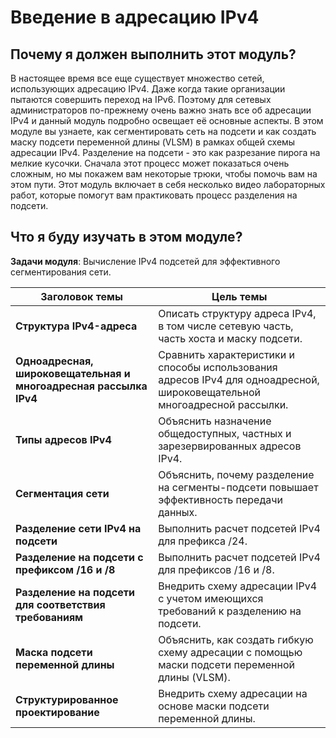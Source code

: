 # Введение в адресацию IPv4

<!-- 11.0.1 -->
##  Почему я должен выполнить этот модуль?

В настоящее время все еще существует множество сетей, использующих адресацию IPv4. Даже когда такие организации пытаются совершить переход на IPv6. Поэтому для сетевых администраторов по-прежнему очень важно знать все об адресации IPv4 и данный модуль подробно освещает её основные аспекты. В этом модуле вы узнаете, как сегментировать сеть на подсети и как создать маску подсети переменной длины (VLSM) в рамках общей схемы адресации IPv4. Разделение на подсети - это как разрезание пирога на мелкие кусочки. Сначала этот процесс может показаться очень сложным, но мы покажем вам некоторые трюки, чтобы помочь вам на этом пути. Этот модуль включает в себя несколько видео лабораторных работ, которые помогут вам практиковать процесс разделения на подсети. 

<!-- 11.0.2 -->
##  Что я буду изучать в этом модуле?

**Задачи модуля**: Вычисление IPv4 подсетей для эффективного сегментирования сети.

| **Заголовок темы** | **Цель темы** |
| --- | --- |
| **Структура IPv4-адреса** | Описать структуру адреса IPv4, в том числе сетевую часть, часть хоста и маску подсети. |
| **Одноадресная, широковещательная и многоадресная рассылка IPv4** | Сравнить характеристики и способы использования адресов IPv4 для одноадресной, широковещательной многоадресной рассылки. |
| **Типы адресов IPv4** | Объяснить назначение общедоступных, частных и зарезервированных адресов IPv4. |
| **Сегментация сети** | Объяснить, почему разделение на сегменты-подсети повышает эффективность передачи данных. |
| **Разделение сети IPv4 на подсети** | Выполнить расчет подсетей IPv4 для префикса /24. |
| **Разделение на подсети с префиксом /16 и /8** | Выполнить расчет подсетей IPv4 для префиксов /16 и /8. |
| **Разделение на подсети для соответствия требованиям** | Внедрить схему адресации IPv4 с учетом имеющихся требований к разделению на подсети. |
| **Маска подсети переменной длины** | Объяснить, как создать гибкую схему адресации с помощью маски подсети переменной длины (VLSM). |
| **Структурированное проектирование** | Внедрить схему адресации на основе маски подсети переменной длины. |

